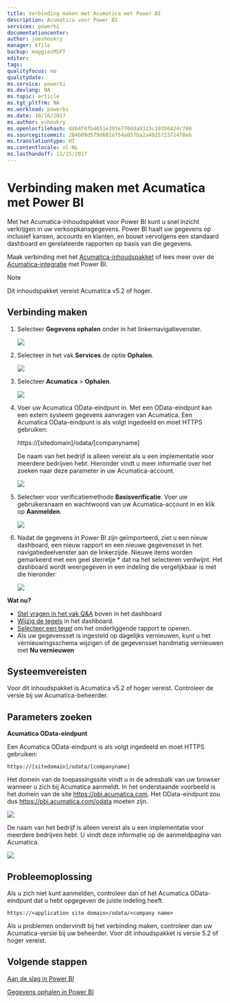 ```yaml
---
title: Verbinding maken met Acumatica met Power BI
description: Acumatica voor Power BI
services: powerbi
documentationcenter: 
author: joeshoukry
manager: kfile
backup: maggiesMSFT
editor: 
tags: 
qualityfocus: no
qualitydate: 
ms.service: powerbi
ms.devlang: NA
ms.topic: article
ms.tgt_pltfrm: NA
ms.workload: powerbi
ms.date: 10/16/2017
ms.author: yshoukry
ms.openlocfilehash: dd64f4fb4651e393e770dda9323c10356424c780
ms.sourcegitcommit: 284b09d579d601e754a05fba2a4025723724f8eb
ms.translationtype: HT
ms.contentlocale: nl-NL
ms.lasthandoff: 11/15/2017
---
```

# <a name="connect-to-acumatica-with-power-bi"></a>Verbinding maken met Acumatica met Power BI
Met het Acumatica-inhoudspakket voor Power BI kunt u snel inzicht verkrijgen in uw verkoopkansgegevens. Power BI haalt uw gegevens op inclusief kansen, accounts en klanten, en bouwt vervolgens een standaard dashboard en gerelateerde rapporten op basis van die gegevens.

Maak verbinding met het [Acumatica-inhoudspakket](https://app.powerbi.com/getdata/services/acumatica) of lees meer over de [Acumatica-integratie](https://powerbi.microsoft.com/integrations/acumatica) met Power BI.

>[!NOTE]
>Dit inhoudspakket vereist Acumatica v5.2 of hoger.

## <a name="how-to-connect"></a>Verbinding maken
1. Selecteer **Gegevens ophalen** onder in het linkernavigatievenster.
   
   ![](media/service-connect-to-acumatica/getdata3.png)
2. Selecteer in het vak **Services** de optie **Ophalen**.
   
   ![](media/service-connect-to-acumatica/getdata2.png)
3. Selecteer **Acumatica** \> **Ophalen**.
   
   ![](media/service-connect-to-acumatica/acumatica.png)
4. Voer uw Acumatica OData-eindpunt in. Met een OData-eindpunt kan een extern systeem gegevens aanvragen van Acumatica. Een Acumatica OData-eindpunt is als volgt ingedeeld en moet HTTPS gebruiken:
   
     https://[sitedomain]/odata/[companyname]
   
   De naam van het bedrijf is alleen vereist als u een implementatie voor meerdere bedrijven hebt. Hieronder vindt u meer informatie over het zoeken naar deze parameter in uw Acumatica-account.
   
   ![](media/service-connect-to-acumatica/parameters.png)
5. Selecteer voor verificatiemethode **Basisverificatie**. Voer uw gebruikersnaam en wachtwoord van uw Acumatica-account in en klik op **Aanmelden**.
   
    ![](media/service-connect-to-acumatica/creds2.png)
6. Nadat de gegevens in Power BI zijn geïmporteerd, ziet u een nieuw dashboard, een nieuw rapport en een nieuwe gegevensset in het navigatiedeelvenster aan de linkerzijde. Nieuwe items worden gemarkeerd met een geel sterretje \* dat na het selecteren verdwijnt. Het dashboard wordt weergegeven in een indeling die vergelijkbaar is met die hieronder:
   
    ![](media/service-connect-to-acumatica/dashboard.png)

**Wat nu?**

* [Stel vragen in het vak Q&A](service-q-and-a.md) boven in het dashboard
* [Wijzig de tegels](service-dashboard-edit-tile.md) in het dashboard.
* [Selecteer een tegel](service-dashboard-tiles.md) om het onderliggende rapport te openen.
* Als uw gegevensset is ingesteld op dagelijks vernieuwen, kunt u het vernieuwingsschema wijzigen of de gegevensset handmatig vernieuwen met **Nu vernieuwen**

## <a name="system-requirements"></a>Systeemvereisten
Voor dit inhoudspakket is Acumatica v5.2 of hoger vereist. Controleer de versie bij uw Acumatica-beheerder.

## <a name="finding-parameters"></a>Parameters zoeken
**Acumatica OData-eindpunt**

Een Acumatica OData-eindpunt is als volgt ingedeeld en moet HTTPS gebruiken:

    https://[sitedomain]/odata/[companyname]

Het domein van de toepassingssite vindt u in de adresbalk van uw browser wanneer u zich bij Acumatica aanmeldt. In het onderstaande voorbeeld is het domein van de site https://pbi.acumatica.com. Het OData-eindpunt zou dus https://pbi.acumatica.com/odata moeten zijn.

 ![](media/service-connect-to-acumatica/url.png)

De naam van het bedrijf is alleen vereist als u een implementatie voor meerdere bedrijven hebt. U vindt deze informatie op de aanmeldpagina van Acumatica.

![](media/service-connect-to-acumatica/signin2.png)

## <a name="troubleshooting"></a>Probleemoplossing
Als u zich niet kunt aanmelden, controleer dan of het Acumatica OData-eindpunt dat u hebt opgegeven de juiste indeling heeft.

    https://<application site domain>/odata/<company name>

Als u problemen ondervindt bij het verbinding maken, controleer dan uw Acumatica-versie bij uw beheerder. Voor dit inhoudspakket is versie 5.2 of hoger vereist.

## <a name="next-steps"></a>Volgende stappen
[Aan de slag in Power BI](service-get-started.md)

[Gegevens ophalen in Power BI](service-get-data.md)

